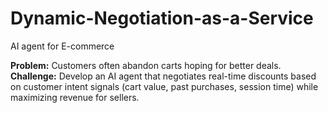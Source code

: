 # Dynamic-Negotiation-as-a-Service
AI agent for E-commerce

**Problem:** Customers often abandon carts hoping for better deals.
**Challenge:** Develop an AI agent that negotiates real-time discounts based on customer intent signals (cart value, past purchases, session time) while maximizing revenue for sellers.
